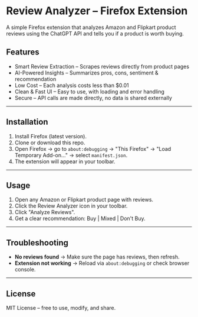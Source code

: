 # Review Analyzer – Firefox Extension  

A simple Firefox extension that analyzes Amazon and Flipkart product reviews using the ChatGPT API and tells you if a product is worth buying.  

## Features  
- Smart Review Extraction – Scrapes reviews directly from product pages  
- AI-Powered Insights – Summarizes pros, cons, sentiment & recommendation  
- Low Cost – Each analysis costs less than $0.01  
- Clean & Fast UI – Easy to use, with loading and error handling  
- Secure – API calls are made directly, no data is shared externally  

---

## Installation  

1. Install Firefox (latest version).  
2. Clone or download this repo.  
3. Open Firefox → go to `about:debugging` → "This Firefox" → "Load Temporary Add-on..." → select `manifest.json`.  
4. The extension will appear in your toolbar.  

---

## Usage  

1. Open any Amazon or Flipkart product page with reviews.  
2. Click the Review Analyzer icon in your toolbar.  
3. Click "Analyze Reviews".  
4. Get a clear recommendation: Buy | Mixed | Don't Buy.  

---

## Troubleshooting  

- **No reviews found** → Make sure the page has reviews, then refresh.  
- **Extension not working** → Reload via `about:debugging` or check browser console.  

---

## License  

MIT License – free to use, modify, and share.  
